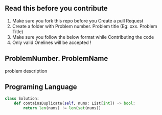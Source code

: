 

## Read this before you contribute

1) Make sure you fork this repo before you Create a pull Request
2) Create a folder with Problem number. Problem title (Eg: xxx. Problem Title)
3) Make sure you follow the below format while Contributing the code
4) Only valid Onelines will be accepted !




## ProblemNumber. ProblemName 
problem description




## Programing Language

<!-- code  -->

```python
class Solution:
    def containsDuplicate(self, nums: List[int]) -> bool:
        return len(nums) != len(set(nums))

```
